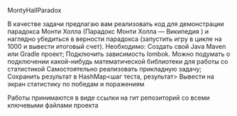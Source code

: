 MontyHallParadox

В качестве задачи предлагаю вам реализовать код для демонстрации парадокса Монти Холла (Парадокс Монти Холла — Википедия ) и наглядно убедиться в верности парадокса
(запустить игру в цикле на 1000 и вывести итоговый счет).
Необходимо:
Создать свой Java Maven или Gradle проект;
Подключить зависимость lombok.
Можно подумать о подключении какой-нибудь математической библиотеки для работы со статистикой
Самостоятельно реализовать прикладную задачу;
Сохранить результат в HashMap<шаг теста, результат>
Вывести на экран статистику по победам и поражениям

Работы принимаются в виде ссылки на гит репозиторий со всеми ключевыми файлами проекта
